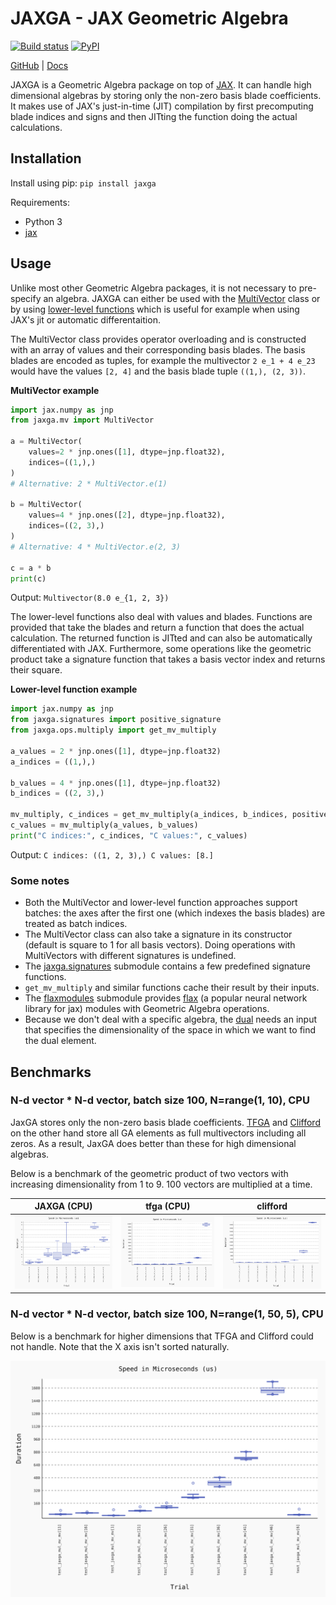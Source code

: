 # JAXGA - JAX Geometric Algebra
[![Build status](https://github.com/RobinKa/jaxga/workflows/Build%20Test%20Publish/badge.svg)](https://github.com/RobinKa/jaxga/actions) [![PyPI](https://badge.fury.io/py/jaxga.svg)](https://badge.fury.io/py/jaxga)

[GitHub](https://github.com/RobinKa/jaxga) | [Docs](https://robinka.github.io/jaxga)

JAXGA is a Geometric Algebra package on top of [JAX](https://github.com/google/jax). It can handle high dimensional algebras by storing only the non-zero basis blade coefficients.
It makes use of JAX's just-in-time (JIT) compilation by first precomputing blade indices and signs and then JITting the function doing the actual calculations.

## Installation
Install using pip: `pip install jaxga`

Requirements:
- Python 3
- [jax](https://github.com/google/jax)

## Usage
Unlike most other Geometric Algebra packages, it is not necessary to pre-specify an algebra. JAXGA can either be used with the [MultiVector](https://robinka.github.io/jaxga/jaxga.html#jaxga.mv.MultiVector) class
or by using [lower-level functions](https://robinka.github.io/jaxga/jaxga.ops.html) which is useful for example when using JAX's jit or automatic differentaition.

The MultiVector class provides operator overloading and is constructed with an array of values and their corresponding basis blades. The basis blades are encoded as tuples,
for example the multivector `2 e_1 + 4 e_23` would have the values `[2, 4]` and the basis blade tuple `((1,), (2, 3))`.

**MultiVector example**
```python
import jax.numpy as jnp
from jaxga.mv import MultiVector

a = MultiVector(
    values=2 * jnp.ones([1], dtype=jnp.float32),
    indices=((1,),)
)
# Alternative: 2 * MultiVector.e(1)

b = MultiVector(
    values=4 * jnp.ones([2], dtype=jnp.float32),
    indices=((2, 3),)
)
# Alternative: 4 * MultiVector.e(2, 3)

c = a * b
print(c)
```
Output: `Multivector(8.0 e_{1, 2, 3})`

The lower-level functions also deal with values and blades. Functions are provided that take the blades and return a function that does the actual calculation.
The returned function is JITted and can also be automatically differentiated with JAX. Furthermore, some operations like the geometric product take a signature
function that takes a basis vector index and returns their square.

**Lower-level function example**
```python
import jax.numpy as jnp
from jaxga.signatures import positive_signature
from jaxga.ops.multiply import get_mv_multiply

a_values = 2 * jnp.ones([1], dtype=jnp.float32)
a_indices = ((1,),)

b_values = 4 * jnp.ones([1], dtype=jnp.float32)
b_indices = ((2, 3),)

mv_multiply, c_indices = get_mv_multiply(a_indices, b_indices, positive_signature)
c_values = mv_multiply(a_values, b_values)
print("C indices:", c_indices, "C values:", c_values)
```
Output: `C indices: ((1, 2, 3),) C values: [8.]`

### Some notes
- Both the MultiVector and lower-level function approaches support batches: the axes after the first one (which indexes the basis blades) are treated as batch indices.
- The MultiVector class can also take a signature in its constructor (default is square to 1 for all basis vectors). Doing operations with 
MultiVectors with different signatures is undefined.
- The [jaxga.signatures](https://robinka.github.io/jaxga/jaxga.html#module-jaxga.signatures) submodule contains a few predefined signature functions.
- `get_mv_multiply` and similar functions cache their result by their inputs.
- The [flaxmodules](https://robinka.github.io/jaxga/jaxga.flaxmodules.html) submodule provides [flax](https://github.com/google/flax) (a popular neural network library for jax) modules with
Geometric Algebra operations.
- Because we don't deal with a specific algebra, the [dual](https://robinka.github.io/jaxga/jaxga.html#jaxga.mv.MultiVector.dual) needs an input that specifies the dimensionality of the space in which we want to find the dual element.

## Benchmarks
### N-d vector * N-d vector, batch size 100, N=range(1, 10), CPU
JaxGA stores only the non-zero basis blade coefficients. [TFGA](https://github.com/RobinKa/tfga) and [Clifford](https://github.com/pygae/clifford) on
the other hand store all GA elements as full multivectors including all zeros. As a result, JaxGA does better than these for high dimensional algebras.

Below is a benchmark of the geometric product of two vectors with increasing dimensionality from 1 to 9. 100 vectors are multiplied at a time.

| JAXGA (CPU) | tfga (CPU) | clifford |
| ----- | ---- | -------- |
![benchmark-results](benchmark-results/benchmark_jaxga_cpu-vector-mul-vector.svg) | ![benchmark-results](benchmark-results/benchmark_tfga_cpu-vector-mul-vector.svg) | ![benchmark-results](benchmark-results/benchmark_clifford-vector-mul-vector.svg)

### N-d vector * N-d vector, batch size 100, N=range(1, 50, 5), CPU
Below is a benchmark for higher dimensions that TFGA and Clifford could not handle. Note that the X axis isn't sorted naturally.

![benchmark-results](benchmark-results/benchmark_jaxga_cpu-vector-mul-vector-highdim.svg)